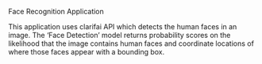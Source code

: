 Face Recognition Application

This application uses clarifai API which detects the human faces in an image.
The ‘Face Detection’ model returns probability scores on the likelihood that the image contains human faces and coordinate locations of where those faces appear with a bounding box.
